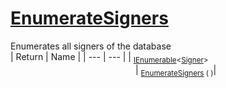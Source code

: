 # [EnumerateSigners](./IDataSetLoader-100663882.md)

Enumerates all signers of the database
<br>
| Return | Name | 
| --- | --- | 
| <sub>[IEnumerable](https://docs.microsoft.com/en-us/dotnet/api/System.Collections.Generic.IEnumerable-1)\<[Signer](./../../Signer.md)></sub><img width=200/>| <sub>[EnumerateSigners](./IDataSetLoader-100663882.md) (  )</sub>| <br>


